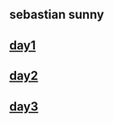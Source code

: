 ## sebastian sunny
## [day1](https://github.com/sebastiansunny/internship/blob/main/day1/day1.md)
## [day2](https://github.com/sebastiansunny/internship/blob/main/day2.md)
## [day3](https://github.com/sebastiansunny/internship/blob/main/day3.md)
